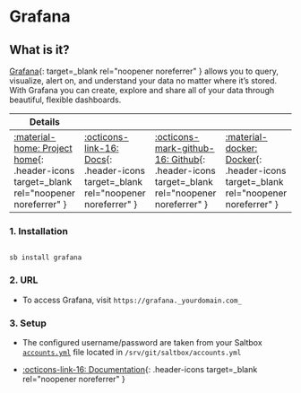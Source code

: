 # Grafana

## What is it?

[Grafana](https://grafana.com/grafana/){: target=_blank rel="noopener noreferrer" } allows you to query, visualize, alert on, and understand your data no matter where it’s stored. With Grafana you can create, explore and share all of your data through beautiful, flexible dashboards.

| Details     |             |             |             |
|-------------|-------------|-------------|-------------|
| [:material-home: Project home](https://grafana.com/grafana/){: .header-icons target=_blank rel="noopener noreferrer" } | [:octicons-link-16: Docs](https://grafana.com/docs/grafana/){: .header-icons target=_blank rel="noopener noreferrer" } | [:octicons-mark-github-16: Github](https://github.com/grafana/grafana){: .header-icons target=_blank rel="noopener noreferrer" } | [:material-docker: Docker](https://hub.docker.com/r/grafana/grafana){: .header-icons target=_blank rel="noopener noreferrer" }|

### 1. Installation

``` shell

sb install grafana

```

### 2. URL

- To access Grafana, visit `https://grafana._yourdomain.com_`

### 3. Setup

- The configured username/password are taken from your Saltbox [`accounts.yml`](../saltbox/install/install/#configuration) file located in `/srv/git/saltbox/accounts.yml`

- [:octicons-link-16: Documentation](https://grafana.com/docs/grafana/){: .header-icons target=_blank rel="noopener noreferrer" }
